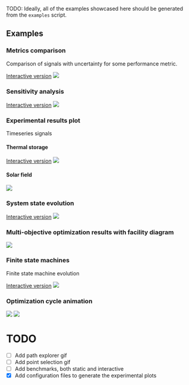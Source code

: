TODO:
Ideally, all of the examples showcased here should be generated from the `examples` script.

## Examples

### Metrics comparison

Comparison of signals with uncertainty for some performance metric.

[Interactive version](assets/metrics_comparison.html)
![](assets/metrics_comparison.png)


### Sensitivity analysis

[Interactive version](assets/sensitivity_analysis.html)
![](assets/sensitivity_analysis_result.png)


### Experimental results plot

Timeseries signals

#### Thermal storage

[Interactive version](assets/thermal_storage_validation_20231030_generated_202403071421.html)
![](assets/thermal_storage_validation_20231030_generated_202403071421.svg)

#### Solar field

![](assets/20240927_test_solar_field.png)

### System state evolution

[Interactive version](assets/SolarMED_state_evolution_20230703.html)
![](assets/state_evolution.gif)

### Multi-objective optimization results with facility diagram

![](assets/pareto_evolution_wascop.gif)

### Finite state machines

Finite state machine evolution 

[Interactive version](assets/MED_FSM_test_state_evolution.html)
![](assets/MED_FSM_test_state_evolution.png)

### Optimization cycle animation

![](assets/optim_cycle_time_anim.gif)
![](assets/optim_cycle_samples_anim.gif)


# TODO
- [ ] Add path explorer gif
- [ ] Add point selection gif
- [ ] Add benchmarks, both static and interactive
- [x] Add configuration files to generate the experimental plots
